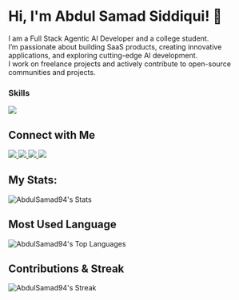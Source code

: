 # Hi, I'm Abdul Samad Siddiqui! 👋

I am a Full Stack Agentic AI Developer and a college student.  
I’m passionate about building SaaS products, creating innovative applications, and exploring cutting-edge AI development.  
I work on freelance projects and actively contribute to open-source communities and projects.

### Skills
<img src="https://skillicons.dev/icons?i=nextjs,react,tailwindcss,ts,python,js,html,css,fastapi,nodejs,express,prisma,mongodb,postgres,mysql,supabase,git,github,vscode" />

## Connect with Me
<div>
  <a href="https://github.com/AbdulSamad94">
    <img src="https://skillicons.dev/icons?i=github" />
  </a>
  <a href="https://www.linkedin.com/in/abdul-samad-siddiqui-0183012b5/">
    <img src="https://skillicons.dev/icons?i=linkedin" />
  </a>
  <a href="https://x.com/abdulsamad77870">
    <img src="https://skillicons.dev/icons?i=twitter" />
  </a>
  <a href="https://www.instagram.com/samad_d3v/">
    <img src="https://skillicons.dev/icons?i=instagram" />
  </a>
</div>

## My Stats:

![AbdulSamad94's Stats](https://github-readme-stats.vercel.app/api?username=AbdulSamad94&theme=outrun&show_icons=true&hide_border=false&count_private=true)

## Most Used Language
![AbdulSamad94's Top Languages](https://github-readme-stats.vercel.app/api/top-langs/?username=AbdulSamad94&theme=outrun&show_icons=true&hide_border=false&layout=compact)

## Contributions & Streak
![AbdulSamad94's Streak](https://github-readme-streak-stats.herokuapp.com/?user=AbdulSamad94&theme=outrun&hide_border=false)


